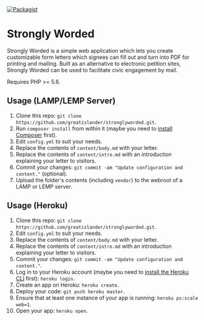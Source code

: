 [![Packagist](https://img.shields.io/packagist/v/greatislander/stronglyworded.svg?style=flat-square)](https://packagist.org/packages/greatislander/stronglyworded)

# Strongly Worded

Strongly Worded is a simple web application which lets you create customizable form letters which signees can fill out and turn into PDF for printing and mailing. Built as an alternative to electronic petition sites, Strongly Worded can be used to facilitate civic engagement by mail.

Requires PHP >= 5.6.

## Usage (LAMP/LEMP Server)

1. Clone this repo: `git clone https://github.com/greatislander/stronglyworded.git`.
2. Run `composer install` from within it (maybe you need to [install Composer](https://getcomposer.org) first).
3. Edit `config.yml` to suit your needs.
4. Replace the contents of `content/body.md` with your letter.
5. Replace the contents of `content/intro.md` with an introduction explaining your letter to visitors.
6. Commit your changes: `git commit -am "Update configuration and content."` (optional).
7. Upload the folder's contents (including `vendor`) to the webroot of a LAMP or LEMP server.

## Usage (Heroku)

1. Clone this repo: `git clone https://github.com/greatislander/stronglyworded.git`.
2. Edit `config.yml` to suit your needs.
3. Replace the contents of `content/body.md` with your letter.
4. Replace the contents of `content/intro.md` with an introduction explaining your letter to visitors.
5. Commit your changes: `git commit -am "Update configuration and content."`.
6. Log in to your Heroku account (maybe you need to [install the Heroku CLI](https://devcenter.heroku.com/articles/heroku-command-line#download-and-install) first): `heroku login`.
7. Create an app on Heroku: `heroku create`.
8. Deploy your code: `git push heroku master`.
9. Ensure that at least one instance of your app is running: `heroku ps:scale web=1`.
10. Open your app: `heroku open`.
